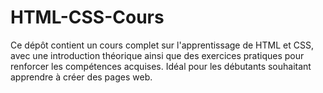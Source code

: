 # HTML-CSS-Cours
Ce dépôt contient un cours complet sur l'apprentissage de HTML et CSS, avec une introduction théorique ainsi que des exercices pratiques pour renforcer les compétences acquises. Idéal pour les débutants souhaitant apprendre à créer des pages web.

